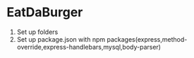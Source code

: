 # EatDaBurger

1) Set up folders
2) Set up package.json with npm packages(express,method-override,express-handlebars,mysql,body-parser)
